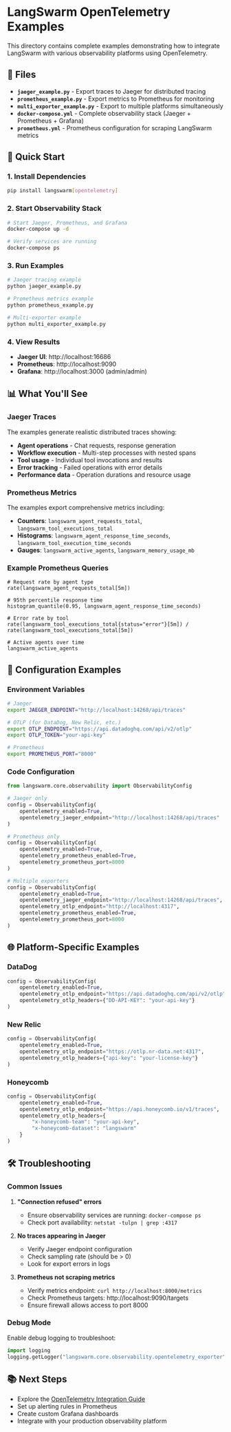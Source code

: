 # LangSwarm OpenTelemetry Examples

This directory contains complete examples demonstrating how to integrate LangSwarm with various observability platforms using OpenTelemetry.

## 📁 Files

- **`jaeger_example.py`** - Export traces to Jaeger for distributed tracing
- **`prometheus_example.py`** - Export metrics to Prometheus for monitoring
- **`multi_exporter_example.py`** - Export to multiple platforms simultaneously
- **`docker-compose.yml`** - Complete observability stack (Jaeger + Prometheus + Grafana)
- **`prometheus.yml`** - Prometheus configuration for scraping LangSwarm metrics

## 🚀 Quick Start

### 1. Install Dependencies

```bash
pip install langswarm[opentelemetry]
```

### 2. Start Observability Stack

```bash
# Start Jaeger, Prometheus, and Grafana
docker-compose up -d

# Verify services are running
docker-compose ps
```

### 3. Run Examples

```bash
# Jaeger tracing example
python jaeger_example.py

# Prometheus metrics example  
python prometheus_example.py

# Multi-exporter example
python multi_exporter_example.py
```

### 4. View Results

- **Jaeger UI**: http://localhost:16686
- **Prometheus**: http://localhost:9090
- **Grafana**: http://localhost:3000 (admin/admin)

## 📊 What You'll See

### Jaeger Traces

The examples generate realistic distributed traces showing:

- **Agent operations** - Chat requests, response generation
- **Workflow execution** - Multi-step processes with nested spans
- **Tool usage** - Individual tool invocations and results
- **Error tracking** - Failed operations with error details
- **Performance data** - Operation durations and resource usage

### Prometheus Metrics

The examples export comprehensive metrics including:

- **Counters**: `langswarm_agent_requests_total`, `langswarm_tool_executions_total`
- **Histograms**: `langswarm_agent_response_time_seconds`, `langswarm_tool_execution_time_seconds`
- **Gauges**: `langswarm_active_agents`, `langswarm_memory_usage_mb`

### Example Prometheus Queries

```promql
# Request rate by agent type
rate(langswarm_agent_requests_total[5m])

# 95th percentile response time
histogram_quantile(0.95, langswarm_agent_response_time_seconds)

# Error rate by tool
rate(langswarm_tool_executions_total{status="error"}[5m]) / rate(langswarm_tool_executions_total[5m])

# Active agents over time
langswarm_active_agents
```

## 🔧 Configuration Examples

### Environment Variables

```bash
# Jaeger
export JAEGER_ENDPOINT="http://localhost:14268/api/traces"

# OTLP (for DataDog, New Relic, etc.)
export OTLP_ENDPOINT="https://api.datadoghq.com/api/v2/otlp"
export OTLP_TOKEN="your-api-key"

# Prometheus
export PROMETHEUS_PORT="8000"
```

### Code Configuration

```python
from langswarm.core.observability import ObservabilityConfig

# Jaeger only
config = ObservabilityConfig(
    opentelemetry_enabled=True,
    opentelemetry_jaeger_endpoint="http://localhost:14268/api/traces"
)

# Prometheus only
config = ObservabilityConfig(
    opentelemetry_enabled=True,
    opentelemetry_prometheus_enabled=True,
    opentelemetry_prometheus_port=8000
)

# Multiple exporters
config = ObservabilityConfig(
    opentelemetry_enabled=True,
    opentelemetry_jaeger_endpoint="http://localhost:14268/api/traces",
    opentelemetry_otlp_endpoint="http://localhost:4317",
    opentelemetry_prometheus_enabled=True,
    opentelemetry_prometheus_port=8000
)
```

## 🌐 Platform-Specific Examples

### DataDog

```python
config = ObservabilityConfig(
    opentelemetry_enabled=True,
    opentelemetry_otlp_endpoint="https://api.datadoghq.com/api/v2/otlp",
    opentelemetry_otlp_headers={"DD-API-KEY": "your-api-key"}
)
```

### New Relic

```python
config = ObservabilityConfig(
    opentelemetry_enabled=True,
    opentelemetry_otlp_endpoint="https://otlp.nr-data.net:4317",
    opentelemetry_otlp_headers={"api-key": "your-license-key"}
)
```

### Honeycomb

```python
config = ObservabilityConfig(
    opentelemetry_enabled=True,
    opentelemetry_otlp_endpoint="https://api.honeycomb.io/v1/traces",
    opentelemetry_otlp_headers={
        "x-honeycomb-team": "your-api-key",
        "x-honeycomb-dataset": "langswarm"
    }
)
```

## 🛠️ Troubleshooting

### Common Issues

1. **"Connection refused" errors**
   - Ensure observability services are running: `docker-compose ps`
   - Check port availability: `netstat -tulpn | grep :4317`

2. **No traces appearing in Jaeger**
   - Verify Jaeger endpoint configuration
   - Check sampling rate (should be > 0)
   - Look for export errors in logs

3. **Prometheus not scraping metrics**
   - Verify metrics endpoint: `curl http://localhost:8000/metrics`
   - Check Prometheus targets: http://localhost:9090/targets
   - Ensure firewall allows access to port 8000

### Debug Mode

Enable debug logging to troubleshoot:

```python
import logging
logging.getLogger("langswarm.core.observability.opentelemetry_exporter").setLevel(logging.DEBUG)
```

## 📚 Next Steps

- Explore the [OpenTelemetry Integration Guide](../../docs/observability/opentelemetry-integration.md)
- Set up alerting rules in Prometheus
- Create custom Grafana dashboards
- Integrate with your production observability platform
